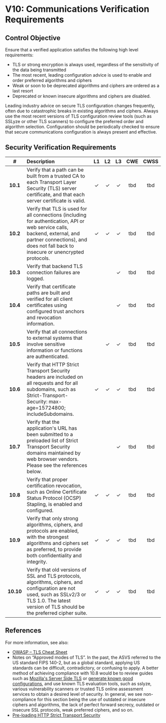# V10: Communications Verification Requirements

## Control Objective

Ensure that a verified application satisfies the following high level requirements:

* TLS or strong encryption is always used, regardless of the sensitivity of the data being transmitted
* The most recent, leading configuration advice is used to enable and order preferred algorithms and ciphers
* Weak or soon to be deprecated algorithms and ciphers are ordered as a last resort
* Deprecated or known insecure algorithms and ciphers are disabled.

Leading industry advice on secure TLS configuration changes frequently, often due to catastrophic breaks in existing algorithms and ciphers. Always use the most recent versions of TLS configuration review tools (such as SSLyze or other TLS scanners) to configure the preferred order and algorithm selection. Configuration should be periodically checked to ensure that secure communications configuration is always present and effective.

## Security Verification Requirements

| # | Description | L1 | L2 | L3 | CWE | CWSS |
| :---: | :--- | :---: | :---:| :---: | :---: | :---: |
| **10.1** | Verify that a path can be built from a trusted CA to each Transport Layer Security (TLS) server certificate, and that each server certificate is valid. | ✓ | ✓ | ✓ | tbd | tbd | 
| **10.2** | Verify that TLS is used for all connections (including for authentication, API or web service calls, backend, external, and partner connections), and does not fall back to insecure or unencrypted protocols. | ✓ | ✓ | ✓ | tbd | tbd | 
| **10.3** | Verify that backend TLS connection failures are logged. |  |  | ✓ | tbd | tbd | 
| **10.4** | Verify that certificate paths are built and verified for all client certificates using configured trust anchors and revocation information. |  |  | ✓ | tbd | tbd | 
| **10.5** | Verify that all connections to external systems that involve sensitive information or functions are authenticated. |  | ✓ | ✓ | tbd | tbd | 
| **10.6** | Verify that HTTP Strict Transport Security headers are included on all requests and for all subdomains, such as Strict-Transport-Security: max-age=15724800; includeSubdomains. | ✓ | ✓ | ✓ | tbd | tbd | 
| **10.7** | Verify that the application's URL has been submitted to a preloaded list of Strict Transport Security domains maintained by web browser vendors. Please see the references below. |  |  | ✓ | tbd | tbd | 
| **10.8** | Verify that proper certification revocation, such as Online Certificate Status Protocol (OCSP) Stapling, is enabled and configured. | ✓ | ✓ | ✓ | tbd | tbd | 
| **10.9** | Verify that only strong algorithms, ciphers, and protocols are enabled, with the strongest algorithms and ciphers set as preferred, to provide both confidentiality and integrity. | ✓ | ✓ | ✓ | tbd | tbd | 
| **10.10** | Verify that old versions of SSL and TLS protocols, algorithms, ciphers, and configuration are not used, such as SSLv2/3 or TLS 1.0. The latest version of TLS should be the preferred cipher suite. | ✓ | ✓ | ✓ | tbd | tbd | 

## References

For more information, see also:

* [OWASP – TLS Cheat Sheet](https://www.owasp.org/index.php/Transport_Layer_Protection_Cheat_Sheet)
* Notes on “Approved modes of TLS”. In the past, the ASVS referred to the US standard FIPS 140-2, but as a global standard, applying US standards can be difficult, contradictory, or confusing to apply. A better method of achieving compliance with 10.8 would be to review guides such as [Mozilla's Server Side TLS](https://wiki.mozilla.org/Security/Server_Side_TLS) or  [generate known good configurations](https://mozilla.github.io/server-side-tls/ssl-config-generator/), and use known TLS evaluation tools, such as sslyze, various vulnerability scanners or trusted TLS online assessment services to obtain a desired level of security. In general, we see non-compliance for this section being the use of outdated or insecure ciphers and algorithms, the lack of perfect forward secrecy, outdated or insecure SSL protocols, weak preferred ciphers, and so on.
* [Pre-loading HTTP Strict Transport Security](https://www.chromium.org/hsts)

